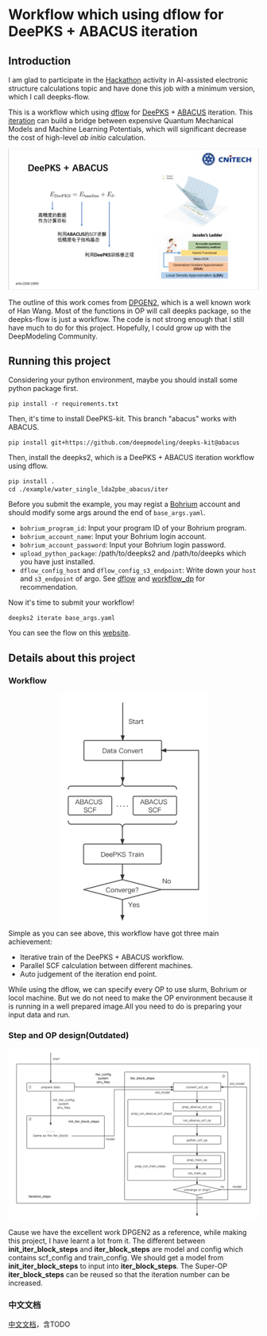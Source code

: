 # Workflow which using dflow for DeePKS + ABACUS iteration

## Introduction
I am glad to participate in the [Hackathon](https://github.com/deepmodeling-activity/hackathon2022) activity in AI-assisted electronic structure calculations topic and have done this job with a minimum version, which I call deepks-flow.

This is a workflow which using [dflow](https://github.com/deepmodeling/dflow) for [DeePKS](https://github.com/deepmodeling/deepks-kit) + [ABACUS](https://github.com/deepmodeling/abacus-develop) iteration. This [iteration](https://arxiv.org/abs/2206.10093) can build a bridge between expensive Quantum Mechanical Models and Machine Learning Potentials, which will significant decrease the cost of high-level $ab$ $initio$ calculation.

<div align=center>
<img src="./image/2022-09-06-20-31-27.png" width="700">
</div>

The outline of this work comes from [DPGEN2](https://github.com/deepmodeling/dpgen2), which is a well known work of Han Wang. Most of the functions in OP will call deepks package, so the deepks-flow is just a workflow. The code is not strong enough that I still have much to do for this project. Hopefully, I could grow up with the DeepModeling Community.

## Running this project
Considering your python environment, maybe you should install some python package first.

```
pip install -r requirements.txt
```
Then, it's time to install DeePKS-kit. This branch "abacus" works with ABACUS. 
```
pip install git+https://github.com/deepmodeling/deepks-kit@abacus
```
Then, install the deepks2, which is a DeePKS + ABACUS iteration workflow using dflow.
```
pip install .
cd ./example/water_single_lda2pbe_abacus/iter
```
Before you submit the example, you may regist a [Bohrium](https://bohrium.dp.tech) account and should modify some args around the end of `base_args.yaml`.

- `bohrium_program_id`: Input your program ID of your Bohrium program.
- `bohrium_account_name`: Input your Bohrium login account.
- `bohrium_account_password`: Input your Bohrium login password.
- `upload_python_package`: /path/to/deepks2 and /path/to/deepks which you have just installed.
- `dflow_config_host` and `dflow_config_s3_endpoint`: Write down your `host` and `s3_endpoint` of argo. See [dflow](https://github.com/deepmodeling/dflow) and [workflow_dp](https://workflows.deepmodeling.com/workflows) for recommendation.

Now it's time to submit your workflow!
```
deepks2 iterate base_args.yaml
```
You can see the flow on this [website](http://39.106.93.187:32746).

## Details about this project
### Workflow
<div align=center>
<img src="./image/2022-08-30-15-05-59.png" width="300">
</div>
Simple as you can see above, this workflow have got three main achievement:

- Iterative train of the DeePKS + ABACUS workflow.
- Parallel SCF calculation between different machines.
- Auto judgement of the iteration end point.
  
While using the dflow, we can specify every OP to use slurm, Bohrium or locol machine. But we do not need to make the OP environment because it is running in a well prepared image.All you need to do is preparing your input data and run.

### Step and OP design(Outdated)
<div align=center>
<img src="./image/2022-08-30-17-50-05.png" width="700">
</div>

Cause we have the excellent work DPGEN2 as a reference, while making this project, I have learnt a lot from it.
The different between **init_iter_block_steps** and **iter_block_steps** are model and config which contains scf_config and train_config. We should get a model from **init_iter_block_steps** to input into **iter_block_steps**.
The Super-OP **iter_block_steps** can be reused so that the iteration number can be increased.

### 中文文档
[中文文档](https://vks4ujoqp8.feishu.cn/docx/doxcnAywuNxkdsNTBnkTXDs1jRc)，含TODO